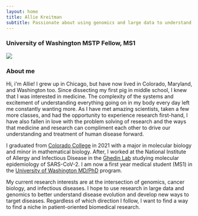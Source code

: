 ```yaml
---
layout: home
title: Allie Kreitman
subtitle: Passionate about using genomics and large data to understand the evolution of viruses and cancer
---
```

### University of Washington MSTP Fellow, MS1

![](assets/img/20220501.0041.jpg)

### About me

Hi, i'm Allie! I grew up in Chicago, but have now lived in Colorado, Maryland, and Washington too. Since dissecting my first pig in middle school, I knew that I was interested in medicine. The complexity of the systems and excitement of understanding everything going on in my body every day left me constantly wanting more. As I have met amazing scientists, taken a few more classes, and had the opportunity to experience research first-hand, I have also fallen in love with the problem solving of research and the ways that medicine and research can compliment each other to drive our understanding and treatment of human disease forward.

I graduated from [Colorado College](https://www.coloradocollege.edu/) in 2021 with a major in molecular biology and minor in mathematical biology. After, I worked at the National Institute of Allergy and Infectious Disease in the [Ghedin Lab](https://ghedinlab.org/) studying molecular epidemiology of SARS-CoV-2. I am now a first year medical student (MS1) in the [University of Washington MD/PhD](https://mstp.washington.edu/) program. 

My current research interests are at the intersection of genomics, cancer biology, and infectious diseases. I hope to use research in large data and genomics to better understand disease evolution and develop new ways to target diseases. Regardless of which direction I follow, I want to find a way to find a niche in patient-oriented biomedical research.



